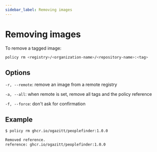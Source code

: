 ```yaml
---
sidebar_label: Removing images
---
```


# Removing images

To remove a tagged image:

```bash
policy rm <registry>/<organization-name>/<repository-name>:<tag>
```

## Options

`-r, --remote`: remove an image from a remote registry

`-a, --all`: when remote is set, remove all tags and the policy reference

`-f, --force`: don't ask for confirmation

## Example

```bash
$ policy rm ghcr.io/ogazitt/peoplefinder:1.0.0

Removed reference.
reference: ghcr.io/ogazitt/peoplefinder:1.0.0
```

